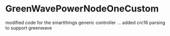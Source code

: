# GreenWavePowerNodeOneCustom
modified code for the smartthings generic controller ... added crc16 parsing to support greenwave
